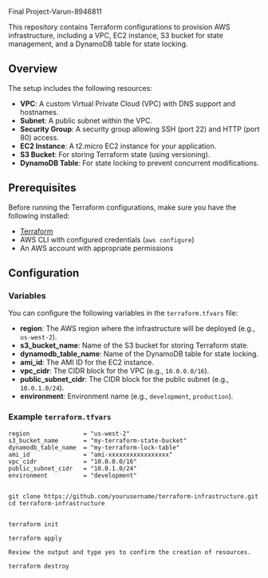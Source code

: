 Final Project-Varun-8946811

This repository contains Terraform configurations to provision AWS infrastructure, including a VPC, EC2 instance, S3 bucket for state management, and a DynamoDB table for state locking.

## Overview

The setup includes the following resources:
- **VPC**: A custom Virtual Private Cloud (VPC) with DNS support and hostnames.
- **Subnet**: A public subnet within the VPC.
- **Security Group**: A security group allowing SSH (port 22) and HTTP (port 80) access.
- **EC2 Instance**: A t2.micro EC2 instance for your application.
- **S3 Bucket**: For storing Terraform state (using versioning).
- **DynamoDB Table**: For state locking to prevent concurrent modifications.

## Prerequisites

Before running the Terraform configurations, make sure you have the following installed:

- [Terraform](https://www.terraform.io/downloads.html)
- AWS CLI with configured credentials (`aws configure`)
- An AWS account with appropriate permissions

## Configuration

### Variables
You can configure the following variables in the `terraform.tfvars` file:
- **region**: The AWS region where the infrastructure will be deployed (e.g., `us-west-2`).
- **s3_bucket_name**: Name of the S3 bucket for storing Terraform state.
- **dynamodb_table_name**: Name of the DynamoDB table for state locking.
- **ami_id**: The AMI ID for the EC2 instance.
- **vpc_cidr**: The CIDR block for the VPC (e.g., `10.0.0.0/16`).
- **public_subnet_cidr**: The CIDR block for the public subnet (e.g., `10.0.1.0/24`).
- **environment**: Environment name (e.g., `development`, `production`).

### Example `terraform.tfvars`
```hcl
region               = "us-west-2"
s3_bucket_name       = "my-terraform-state-bucket"
dynamodb_table_name  = "my-terraform-lock-table"
ami_id               = "ami-xxxxxxxxxxxxxxxxx"
vpc_cidr             = "10.0.0.0/16"
public_subnet_cidr   = "10.0.1.0/24"
environment          = "development"


git clone https://github.com/yourusername/terraform-infrastructure.git
cd terraform-infrastructure


terraform init

terraform apply

Review the output and type yes to confirm the creation of resources.

terraform destroy
